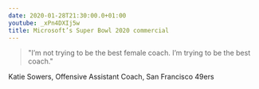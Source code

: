 ```yaml
---
date: 2020-01-28T21:30:00.0+01:00
youtube: _xPn4DXIj5w
title: Microsoft’s Super Bowl 2020 commercial
---
```


> "I’m not trying to be the best female coach. I’m trying to be the best coach."

Katie Sowers, Offensive Assistant Coach, San Francisco 49ers